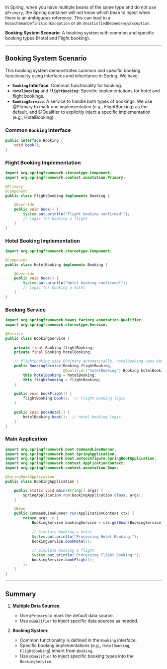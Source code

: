 In Spring, when you have multiple beans of the same type and do not use `@Primary`, the Spring container will not know which bean to inject when there is an ambiguous reference. This can lead to a `NoSuchBeanDefinitionException` or an `UnsatisfiedDependencyException`.

**Booking System Scenario**: A booking system with common and specific booking types (Hotel and Flight booking).

---

## Booking System Scenario

This booking system demonstrates common and specific booking functionality using interfaces and inheritance in Spring. We have:
- **`Booking` Interface**: Common functionality for booking.
- **`HotelBooking`** and **`FlightBooking`**: Specific implementations for hotel and flight bookings.
- **`BookingService`**: A service to handle both types of bookings. We use @Primary to mark one implementation (e.g., FlightBooking) as the default, and @Qualifier to explicitly inject a specific implementation (e.g., HotelBooking).

### Common `Booking` Interface

```java
public interface Booking {
    void book();
}
```

### Flight Booking Implementation

```java
import org.springframework.stereotype.Component;
import org.springframework.context.annotation.Primary;

@Primary
@Component
public class FlightBooking implements Booking {

    @Override
    public void book() {
        System.out.println("Flight booking confirmed!");
        // Logic for booking a flight
    }
}
```
### Hotel Booking Implementation

```java
import org.springframework.stereotype.Component;

@Component
public class HotelBooking implements Booking {

    @Override
    public void book() {
        System.out.println("Hotel booking confirmed!");
        // Logic for booking a hotel
    }
}
```

### Booking Service

```java
import org.springframework.beans.factory.annotation.Qualifier;
import org.springframework.stereotype.Service;

@Service
public class BookingService {
    
    private final Booking flightBooking;
    private final Booking hotelBooking;

    // flightBooking uses @Primary automatically, hotelBooking uses @Qualifier
    public BookingService(Booking flightBooking, 
                          @Qualifier("hotelBooking") Booking hotelBooking) {
        this.hotelBooking = hotelBooking;
        this.flightBooking = flightBooking;
    }
    
    public void bookFlight() {
        flightBooking.book();  // Flight booking logic
    }
   
    public void bookHotel() {
        hotelBooking.book();  // Hotel booking logic
    }
}
```

### Main Application

```java
import org.springframework.boot.CommandLineRunner;
import org.springframework.boot.SpringApplication;
import org.springframework.boot.autoconfigure.SpringBootApplication;
import org.springframework.context.ApplicationContext;
import org.springframework.context.annotation.Bean;

@SpringBootApplication
public class BookingApplication {

    public static void main(String[] args) {
        SpringApplication.run(BookingApplication.class, args);
    }

    @Bean
    public CommandLineRunner run(ApplicationContext ctx) {
        return args -> {
            BookingService bookingService = ctx.getBean(BookingService.class);
            
            // Simulate booking a hotel
            System.out.println("Processing Hotel Booking:");
            bookingService.bookHotel();
            
            // Simulate booking a flight
            System.out.println("Processing Flight Booking:");
            bookingService.bookFlight();
        };
    }
}
```

---

## Summary

1. **Multiple Data Sources**:
    - Use `@Primary` to mark the default data source.
    - Use `@Qualifier` to inject specific data sources as needed.

2. **Booking System**:
    - Common functionality is defined in the `Booking` interface.
    - Specific booking implementations (e.g., `HotelBooking`, `FlightBooking`) inherit from `Booking`.
    - Use `@Qualifier` to inject specific booking types into the `BookingService`.
